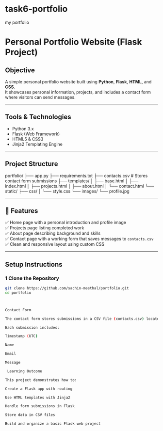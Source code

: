 # task6-portfolio
my portfolio
#  Personal Portfolio Website (Flask Project)

##  Objective
A simple personal portfolio website built using **Python**, **Flask**, **HTML**, and **CSS**.  
It showcases personal information, projects, and includes a contact form where visitors can send messages.

---

##  Tools & Technologies
- Python 3.x  
- Flask (Web Framework)  
- HTML5 & CSS3  
- Jinja2 Templating Engine  

---

##  Project Structure
portfolio/
├── app.py
├── requirements.txt
├── contacts.csv # Stores contact form submissions
├── templates/
│ ├── base.html
│ ├── index.html
│ ├── projects.html
│ ├── about.html
│ └── contact.html
└── static/
├── css/
│ └── style.css
└── images/
└── profile.jpg


---

## 🚀 Features
✅ Home page with a personal introduction and profile image  
✅ Projects page listing completed work  
✅ About page describing background and skills  
✅ Contact page with a working form that saves messages to `contacts.csv`  
✅ Clean and responsive layout using custom CSS  

---

##  Setup Instructions

### 1️ Clone the Repository
```bash
git clone https://github.com/sachin-meethal/portfolio.git
cd portfolio



Contact Form

The contact form stores submissions in a CSV file (contacts.csv) located in the project root directory.

Each submission includes:

Timestamp (UTC)

Name

Email

Message

 Learning Outcome

This project demonstrates how to:

Create a Flask app with routing

Use HTML templates with Jinja2

Handle form submissions in Flask

Store data in CSV files

Build and organize a basic Flask web project



